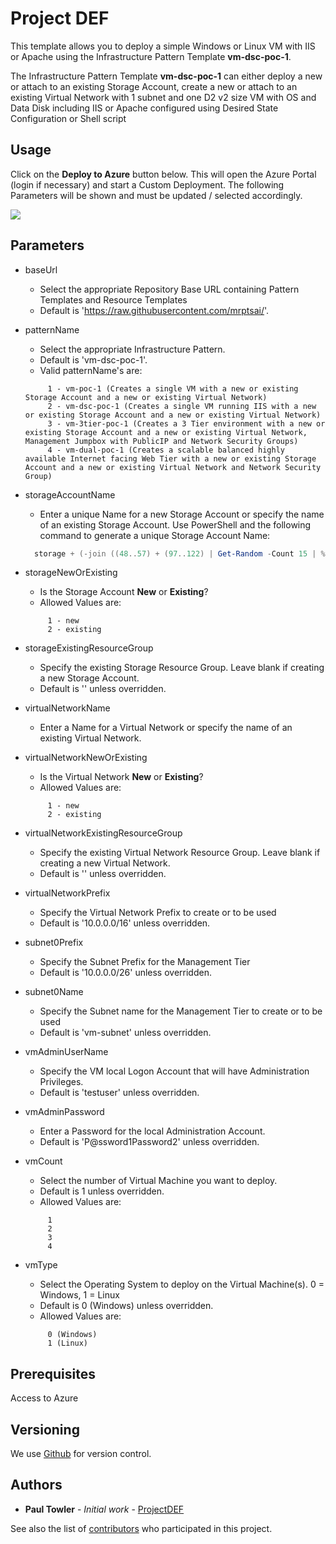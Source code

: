 # Project DEF

This template allows you to deploy a simple Windows or Linux VM with IIS or Apache using the Infrastructure Pattern Template **vm-dsc-poc-1**. 

The Infrastructure Pattern Template **vm-dsc-poc-1** can either deploy a new or attach to an existing Storage Account, create a new or attach to an existing Virtual Network with 1 subnet and one D2 v2 size VM with OS and Data Disk including IIS or Apache configured using Desired State Configuration or Shell script

## Usage

Click on the **Deploy to Azure** button below. This will open the Azure Portal (login if necessary) and start a Custom Deployment. The following Parameters will be shown and must be updated / selected accordingly. 

<a href="https://portal.azure.com/#create/Microsoft.Template/uri/https%3A%2F%2Fraw.githubusercontent.com%2Fmrptsai%2FProjectDEF%2Fmaster%2Fazuredeploy.json" target="_blank">
    <img src="http://azuredeploy.net/deploybutton.png"/>
</a>

## Parameters

- baseUrl
  - Select the appropriate Repository Base URL containing Pattern Templates and Resource Templates
  - Default is 'https://raw.githubusercontent.com/mrptsai/'.

- patternName
  - Select the appropriate Infrastructure Pattern.
  - Default is 'vm-dsc-poc-1'.
  - Valid patternName's are:
  ```
       1 - vm-poc-1 (Creates a single VM with a new or existing Storage Account and a new or existing Virtual Network)
       2 - vm-dsc-poc-1 (Creates a single VM running IIS with a new or existing Storage Account and a new or existing Virtual Network)
       3 - vm-3tier-poc-1 (Creates a 3 Tier environment with a new or existing Storage Account and a new or existing Virtual Network, Management Jumpbox with PublicIP and Network Security Groups)
       4 - vm-dual-poc-1 (Creates a scalable balanced highly available Internet facing Web Tier with a new or existing Storage Account and a new or existing Virtual Network and Network Security Group)
  ```

- storageAccountName
  - Enter a unique Name for a new Storage Account or specify the name of an existing Storage Account. Use PowerShell and the following command to generate a unique Storage Account Name:
  ```PowerShell
  	storage + (-join ((48..57) + (97..122) | Get-Random -Count 15 | % {[char]$_}))
  ```

- storageNewOrExisting
  - Is the Storage Account **New** or **Existing**?
  - Allowed Values are:
  ```
       1 - new
       2 - existing
  ```
 
- storageExistingResourceGroup
  - Specify the existing Storage Resource Group. Leave blank if creating a new Storage Account.
  - Default is '' unless overridden.

- virtualNetworkName
  - Enter a Name for a Virtual Network or specify the name of an existing Virtual Network.

- virtualNetworkNewOrExisting
  - Is the Virtual Network **New** or **Existing**?
  - Allowed Values are:
  ```
       1 - new
       2 - existing
  ```
  
- virtualNetworkExistingResourceGroup
  - Specify the existing Virtual Network Resource Group. Leave blank if creating a new Virtual Network.
  - Default is '' unless overridden.
  
- virtualNetworkPrefix
  - Specify the Virtual Network Prefix to create or to be used
  - Default is '10.0.0.0/16' unless overridden.
  
- subnet0Prefix
  - Specify the Subnet Prefix for the Management Tier
  - Default is '10.0.0.0/26' unless overridden.

- subnet0Name
  - Specify the Subnet name for the Management Tier to create or to be used
  - Default is 'vm-subnet' unless overridden.
  
- vmAdminUserName
  - Specify the VM local Logon Account that will have Administration Privileges.
  - Default is 'testuser' unless overridden.
 
- vmAdminPassword
  - Enter a Password for the local Administration Account.
  - Default is 'P@ssword1Password2' unless overridden.

- vmCount
  - Select the number of Virtual Machine you want to deploy.
  - Default is 1 unless overridden.
  - Allowed Values are:
  ```
       1
       2
       3
       4
  ```
  
- vmType
  - Select the Operating System to deploy on the Virtual Machine(s). 0 = Windows, 1 = Linux
  - Default is 0 (Windows) unless overridden.
  - Allowed Values are:
  ```
       0 (Windows)
       1 (Linux)
  ```

## Prerequisites

Access to Azure

## Versioning

We use [Github](http://github.com/) for version control.

## Authors

* **Paul Towler** - *Initial work* - [ProjectDEF](https://github.com/mrptsai/ProjectDEF)

See also the list of [contributors](https://github.com/mrptsai/ProjectABC/graphs/contributors) who participated in this project.
